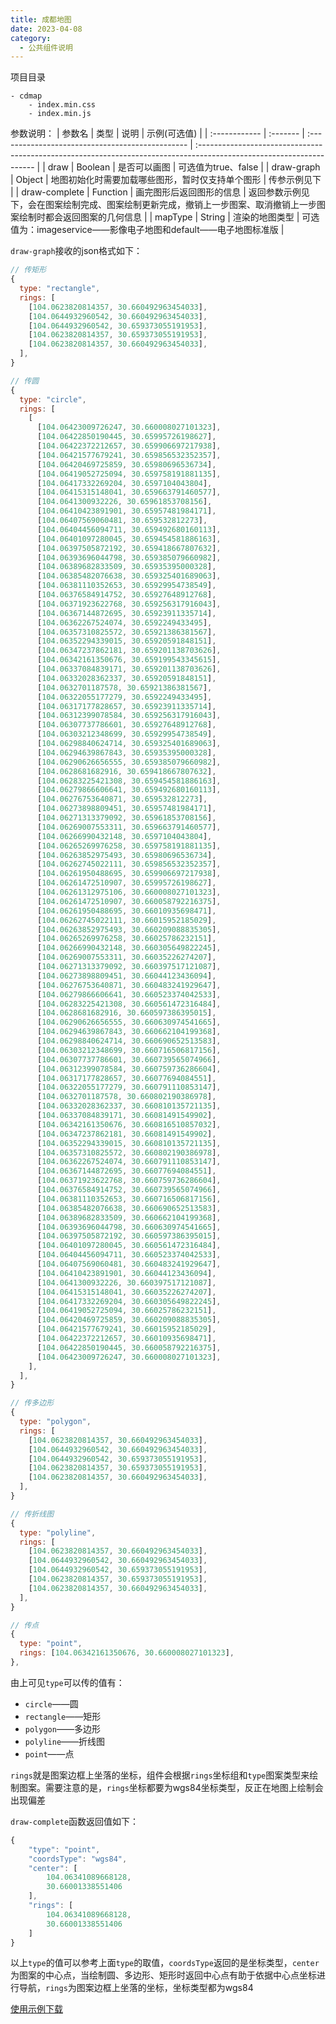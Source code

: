 ```yaml
---
title: 成都地图
date: 2023-04-08
category:
  - 公共组件说明
---
```


<!-- more -->


项目目录
```text
- cdmap
    - index.min.css
    - index.min.js
```

参数说明：
| 参数名        | 类型     | 说明                                             | 示例(可选值)                                                                                                         |
| :------------ | :------- | :----------------------------------------------- | :------------------------------------------------------------------------------------------------------------------- |
| draw          | Boolean  | 是否可以画图                                     | 可选值为true、false                                                                                                  |
| draw-graph    | Object   | 地图初始化时需要加载哪些图形，暂时仅支持单个图形 | 传参示例见下                                                                                                         |
| draw-complete | Function | 画完图形后返回图形的信息                         | 返回参数示例见下，会在图案绘制完成、图案绘制更新完成，撤销上一步图案、取消撤销上一步图案绘制时都会返回图案的几何信息 |
| mapType       | String   | 渲染的地图类型                                   | 可选值为：imageservice——影像电子地图和default——电子地图标准版                                                        |


`draw-graph`接收的json格式如下：
```js
// 传矩形
{
  type: "rectangle",
  rings: [
    [104.0623820814357, 30.660492963454033],
    [104.0644932960542, 30.660492963454033],
    [104.0644932960542, 30.659373055191953],
    [104.0623820814357, 30.659373055191953],
    [104.0623820814357, 30.660492963454033],
  ],
}

// 传圆
{
  type: "circle",
  rings: [
    [
      [104.06423009726247, 30.660008027101323],
      [104.06422850190445, 30.65995726198627],
      [104.06422372212657, 30.659906697217938],
      [104.06421577679241, 30.659856532352357],
      [104.06420469725859, 30.65980696536734],
      [104.06419052725094, 30.659758191881135],
      [104.06417332269204, 30.6597104043804],
      [104.06415315148041, 30.659663791460577],
      [104.0641300932226, 30.65961853708156],
      [104.06410423891901, 30.65957481984171],
      [104.06407569060481, 30.659532812273],
      [104.06404456094711, 30.659492680160113],
      [104.06401097280045, 30.659454581886163],
      [104.06397505872192, 30.659418667807632],
      [104.06393696044798, 30.659385079660982],
      [104.06389682833509, 30.65935395000328],
      [104.06385482076638, 30.659325401689063],
      [104.06381110352653, 30.65929954738549],
      [104.06376584914752, 30.65927648912768],
      [104.06371923622768, 30.659256317916043],
      [104.06367144872695, 30.65923911335714],
      [104.06362267524074, 30.6592249433495],
      [104.06357310825572, 30.65921386381567],
      [104.06352294339015, 30.65920591848151],
      [104.06347237862181, 30.659201138703626],
      [104.06342161350676, 30.659199543345615],
      [104.06337084839171, 30.659201138703626],
      [104.06332028362337, 30.65920591848151],
      [104.0632701187578, 30.65921386381567],
      [104.06322055177279, 30.6592249433495],
      [104.06317177828657, 30.65923911335714],
      [104.06312399078584, 30.659256317916043],
      [104.06307737786601, 30.65927648912768],
      [104.06303212348699, 30.65929954738549],
      [104.06298840624714, 30.659325401689063],
      [104.06294639867843, 30.65935395000328],
      [104.06290626656555, 30.659385079660982],
      [104.0628681682916, 30.659418667807632],
      [104.06283225421308, 30.659454581886163],
      [104.06279866606641, 30.659492680160113],
      [104.06276753640871, 30.659532812273],
      [104.06273898809451, 30.65957481984171],
      [104.06271313379092, 30.65961853708156],
      [104.06269007553311, 30.659663791460577],
      [104.06266990432148, 30.6597104043804],
      [104.06265269976258, 30.659758191881135],
      [104.06263852975493, 30.65980696536734],
      [104.06262745022111, 30.659856532352357],
      [104.06261950488695, 30.659906697217938],
      [104.06261472510907, 30.65995726198627],
      [104.06261312975106, 30.660008027101323],
      [104.06261472510907, 30.660058792216375],
      [104.06261950488695, 30.66010935698471],
      [104.06262745022111, 30.66015952185029],
      [104.06263852975493, 30.660209088835305],
      [104.06265269976258, 30.66025786232151],
      [104.06266990432148, 30.660305649822245],
      [104.06269007553311, 30.66035226274207],
      [104.06271313379092, 30.660397517121087],
      [104.06273898809451, 30.66044123436094],
      [104.06276753640871, 30.660483241929647],
      [104.06279866606641, 30.660523374042533],
      [104.06283225421308, 30.660561472316484],
      [104.0628681682916, 30.660597386395015],
      [104.06290626656555, 30.660630974541665],
      [104.06294639867843, 30.660662104199368],
      [104.06298840624714, 30.660690652513583],
      [104.06303212348699, 30.660716506817156],
      [104.06307737786601, 30.660739565074966],
      [104.06312399078584, 30.660759736286604],
      [104.06317177828657, 30.66077694084551],
      [104.06322055177279, 30.660791110853147],
      [104.0632701187578, 30.660802190386978],
      [104.06332028362337, 30.660810135721135],
      [104.06337084839171, 30.66081491549902],
      [104.06342161350676, 30.660816510857032],
      [104.06347237862181, 30.66081491549902],
      [104.06352294339015, 30.660810135721135],
      [104.06357310825572, 30.660802190386978],
      [104.06362267524074, 30.660791110853147],
      [104.06367144872695, 30.66077694084551],
      [104.06371923622768, 30.660759736286604],
      [104.06376584914752, 30.660739565074966],
      [104.06381110352653, 30.660716506817156],
      [104.06385482076638, 30.660690652513583],
      [104.06389682833509, 30.660662104199368],
      [104.06393696044798, 30.660630974541665],
      [104.06397505872192, 30.660597386395015],
      [104.06401097280045, 30.660561472316484],
      [104.06404456094711, 30.660523374042533],
      [104.06407569060481, 30.660483241929647],
      [104.06410423891901, 30.66044123436094],
      [104.0641300932226, 30.660397517121087],
      [104.06415315148041, 30.66035226274207],
      [104.06417332269204, 30.660305649822245],
      [104.06419052725094, 30.66025786232151],
      [104.06420469725859, 30.660209088835305],
      [104.06421577679241, 30.66015952185029],
      [104.06422372212657, 30.66010935698471],
      [104.06422850190445, 30.660058792216375],
      [104.06423009726247, 30.660008027101323],
    ],
  ],
}

// 传多边形
{
  type: "polygon",
  rings: [
    [104.0623820814357, 30.660492963454033],
    [104.0644932960542, 30.660492963454033],
    [104.0644932960542, 30.659373055191953],
    [104.0623820814357, 30.659373055191953],
    [104.0623820814357, 30.660492963454033],
  ],
}

// 传折线图
{
  type: "polyline",
  rings: [
    [104.0623820814357, 30.660492963454033],
    [104.0644932960542, 30.660492963454033],
    [104.0644932960542, 30.659373055191953],
    [104.0623820814357, 30.659373055191953],
    [104.0623820814357, 30.660492963454033],
  ],
}

// 传点
{
  type: "point",
  rings: [104.06342161350676, 30.660008027101323],
},
```

由上可见`type`可以传的值有：
- `circle`——圆
- `rectangle`——矩形
- `polygon`——多边形
- `polyline`——折线图
- `point`——点

`rings`就是图案边框上坐落的坐标，组件会根据`rings`坐标组和`type`图案类型来绘制图案。需要注意的是，`rings`坐标都要为wgs84坐标类型，反正在地图上绘制会出现偏差


`draw-complete`函数返回值如下：
```js
{
    "type": "point",
    "coordsType": "wgs84",
    "center": [
        104.06341089668128,
        30.66001338551406
    ],
    "rings": [
        104.06341089668128,
        30.66001338551406
    ]
}
```

以上`type`的值可以参考上面`type`的取值，`coordsType`返回的是坐标类型，`center`为图案的中心点，当绘制圆、多边形、矩形时返回中心点有助于依据中心点坐标进行导航，`rings`为图案边框上坐落的坐标，坐标类型都为wgs84


<a href="./demo/cdmap-demo.zip" download='cdmap使用示例下载.zip' >使用示例下载</a>

